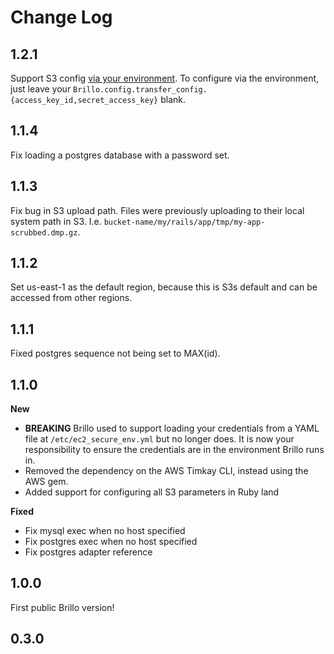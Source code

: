 # Change Log

## 1.2.1
Support S3 config [via your environment](https://github.com/aws/aws-sdk-ruby#configuration). To configure via the environment, just leave your `Brillo.config.transfer_config.{access_key_id,secret_access_key}` blank.

## 1.1.4
Fix loading a postgres database with a password set.

## 1.1.3
Fix bug in S3 upload path. Files were previously uploading to their local system path in S3. I.e. `bucket-name/my/rails/app/tmp/my-app-scrubbed.dmp.gz`.

## 1.1.2
Set us-east-1 as the default region, because this is S3s default and can be accessed from other regions.

## 1.1.1
Fixed postgres sequence not being set to MAX(id).

## 1.1.0
**New**
- **BREAKING** Brillo used to support loading your credentials from a YAML file at `/etc/ec2_secure_env.yml`
but no longer does. It is now your responsibility to ensure the credentials are in the environment Brillo
runs in.
- Removed the dependency on the AWS Timkay CLI, instead using the AWS gem.
- Added support for configuring all S3 parameters in Ruby land

**Fixed**
- Fix mysql exec when no host specified
- Fix postgres exec when no host specified
- Fix postgres adapter reference


## 1.0.0
First public Brillo version!

## 0.3.0
